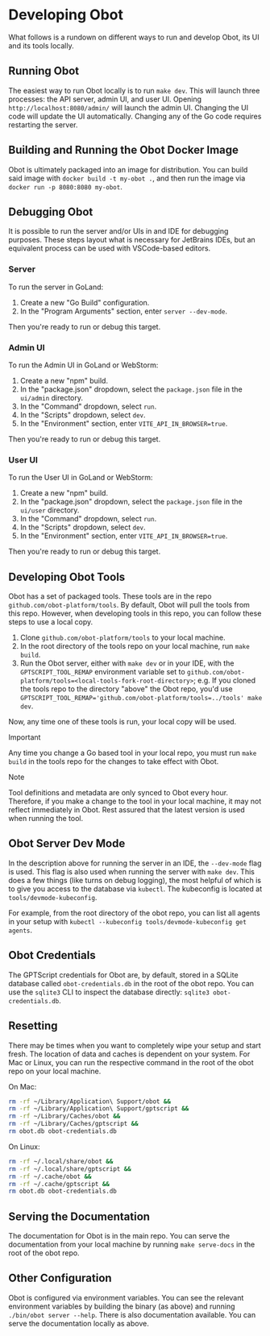 # Developing Obot

What follows is a rundown on different ways to run and develop Obot, its UI and its tools locally.

## Running Obot

The easiest way to run Obot locally is to run `make dev`. This will launch three processes: the API server, admin UI, and user UI. Opening `http://localhost:8080/admin/` will launch the admin UI. Changing the UI code will update the UI automatically. Changing any of the Go code requires restarting the server.

## Building and Running the Obot Docker Image

Obot is ultimately packaged into an image for distribution. You can build said image with `docker build -t my-obot .`, and then run the image via `docker run -p 8080:8080 my-obot`.

## Debugging Obot

It is possible to run the server and/or UIs in and IDE for debugging purposes. These steps layout what is necessary for JetBrains IDEs, but an equivalent process can be used with VSCode-based editors.

### Server

To run the server in GoLand:
1. Create a new "Go Build" configuration.
2. In the "Program Arguments" section, enter `server --dev-mode`.

Then you're ready to run or debug this target.

### Admin UI

To run the Admin UI in GoLand or WebStorm:
1. Create a new "npm" build.
2. In the "package.json" dropdown, select the `package.json` file in the `ui/admin` directory.
3. In the "Command" dropdown, select `run`.
4. In the "Scripts" dropdown, select `dev`.
5. In the "Environment" section, enter `VITE_API_IN_BROWSER=true`.

Then you're ready to run or debug this target.

### User UI

To run the User UI in GoLand or WebStorm:
1. Create a new "npm" build.
2. In the "package.json" dropdown, select the `package.json` file in the `ui/user` directory.
3. In the "Command" dropdown, select `run`.
4. In the "Scripts" dropdown, select `dev`.
5. In the "Environment" section, enter `VITE_API_IN_BROWSER=true`.

Then you're ready to run or debug this target.

## Developing Obot Tools

Obot has a set of packaged tools. These tools are in the repo `github.com/obot-platform/tools`. By default, Obot will pull the tools from this repo. However, when developing tools in this repo, you can follow these steps to use a local copy.

1. Clone `github.com/obot-platform/tools` to your local machine.
2. In the root directory of the tools repo on your local machine, run `make build`.
3. Run the Obot server, either with `make dev` or in your IDE, with the `GPTSCRIPT_TOOL_REMAP` environment variable set to `github.com/obot-platform/tools=<local-tools-fork-root-directory>`; e.g. If you cloned the tools repo to the directory "above" the Obot repo, you'd use `GPTSCRIPT_TOOL_REMAP='github.com/obot-platform/tools=../tools' make dev`.

Now, any time one of these tools is run, your local copy will be used.

> [!IMPORTANT]
> Any time you change a Go based tool in your local repo, you must run `make build` in the tools repo for the changes to take effect with Obot.

> [!NOTE]
> Tool definitions and metadata are only synced to Obot every hour. Therefore, if you make a change to the tool in your local machine, it may not reflect immediately in Obot. Rest assured that the latest version is used when running the tool.

## Obot Server Dev Mode

In the description above for running the server in an IDE, the `--dev-mode` flag is used. This flag is also used when running the server with `make dev`. This does a few things (like turns on debug logging), the most helpful of which is to give you access to the database via `kubectl`. The kubeconfig is located at `tools/devmode-kubeconfig`.

For example, from the root directory of the obot repo, you can list all agents in your setup with `kubectl --kubeconfig tools/devmode-kubeconfig get agents`.

## Obot Credentials

The GPTScript credentials for Obot are, by default, stored in a SQLite database called `obot-credentials.db` in the root of the obot repo. You can use the `sqlite3` CLI to inspect the database directly: `sqlite3 obot-credentials.db`.

## Resetting

There may be times when you want to completely wipe your setup and start fresh. The location of data and caches is dependent on your system. For Mac or Linux, you can run the respective command in the root of the obot repo on your local machine.

On Mac:
```bash
rm -rf ~/Library/Application\ Support/obot &&
rm -rf ~/Library/Application\ Support/gptscript &&
rm -rf ~/Library/Caches/obot &&
rm -rf ~/Library/Caches/gptscript &&
rm obot.db obot-credentials.db
```

On Linux:
```bash
rm -rf ~/.local/share/obot &&
rm -rf ~/.local/share/gptscript &&
rm -rf ~/.cache/obot &&
rm -rf ~/.cache/gptscript &&
rm obot.db obot-credentials.db
```

## Serving the Documentation

The documentation for Obot is in the main repo. You can serve the documentation from your local machine by running `make serve-docs` in the root of the obot repo.

## Other Configuration

Obot is configured via environment variables. You can see the relevant environment variables by building the binary (as above) and running `./bin/obot server --help`. There is also documentation available. You can serve the documentation locally as above.
